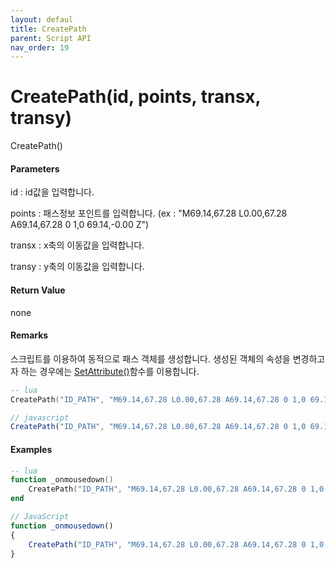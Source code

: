 ```yaml
---
layout: defaul
title: CreatePath
parent: Script API
nav_order: 19
---
```

# CreatePath\(id, points, transx, transy\)

CreatePath\(\)

#### Parameters

id : id값을 입력합니다.

points : 패스정보 포인트를 입력합니다. \(ex : "M69.14,67.28 L0.00,67.28 A69.14,67.28 0 1,0 69.14,-0.00 Z"\)

transx : x축의 이동값을 입력합니다.

transy : y축의 이동값을 입력합니다.

#### Return Value

none

#### Remarks

스크립트를 이용하여 동적으로 패스 객체를 생성합니다. 생성된 객체의 속성을 변경하고자 하는 경우에는 [SetAttribute\(\)](https://expnuni.gitbooks.io/enuspace/content/ScriptAPI/SetAttribute.html)함수를 이용합니다.

```lua
-- lua
CreatePath("ID_PATH", "M69.14,67.28 L0.00,67.28 A69.14,67.28 0 1,0 69.14,-0.00 Z", 0, 0)
```

```js
// javascript
CreatePath("ID_PATH", "M69.14,67.28 L0.00,67.28 A69.14,67.28 0 1,0 69.14,-0.00 Z", 0, 0);
```

#### 

#### Examples

```lua
-- lua
function _onmousedown()
    CreatePath("ID_PATH", "M69.14,67.28 L0.00,67.28 A69.14,67.28 0 1,0 69.14,-0.00 Z", 0, 0)
end
```

```js
// JavaScript
function _onmousedown()
{    
    CreatePath("ID_PATH", "M69.14,67.28 L0.00,67.28 A69.14,67.28 0 1,0 69.14,-0.00 Z", 0, 0);
}
```



